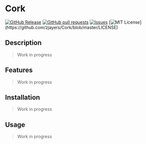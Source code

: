 # Cork
[![GitHub Release](https://img.shields.io/github/release/zjayers/Cork.svg?style=flat)](https://github.com/zjayers/Cork/releases)
[![GitHub pull requests](https://img.shields.io/github/issues-pr/zjayers/Cork.svg?style=flat)](https://github.com/zjayers/Cork/pulls)
[![Issues](https://img.shields.io/github/issues-raw/zjayers/Cork.svg?maxAge=25000)](https://github.com/zjayers/Cork/issues)
[![MIT License](https://img.shields.io/apm/l/atomic-ui.svg?)](https://github.com/zjayers/Cork/blob/master/LICENSE)

## Description

> Work in progress

## Features

> Work in progress

## Installation

> Work in progress

## Usage

> Work in progress
